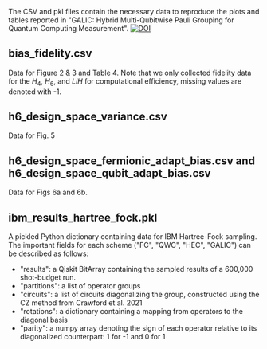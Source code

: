 The CSV and pkl files contain the necessary data
to reproduce the plots and tables reported in "GALIC: Hybrid Multi-Qubitwise Pauli Grouping for Quantum Computing Measurement".  [![DOI](https://zenodo.org/badge/850105383.svg)](https://zenodo.org/doi/10.5281/zenodo.13621728)

## bias_fidelity.csv
Data for Figure 2 & 3 and Table 4. Note that we only collected fidelity data for the $H_4$, 
$H_6$, and $LiH$ for computational efficiency, missing values are denoted with -1. 

## h6_design_space_variance.csv
Data for Fig. 5

## h6_design_space_fermionic_adapt_bias.csv and h6_design_space_qubit_adapt_bias.csv
Data for Figs 6a and 6b.

## ibm_results_hartree_fock.pkl
A pickled Python dictionary containing data for IBM Hartree-Fock sampling. The important fields for each scheme ("FC", "QWC", "HEC", "GALIC") can be described as follows:

* "results": a Qiskit BitArray containing the sampled results of a 600,000 shot-budget run.
* "partitions": a list of operator groups
* "circuits": a list of circuits diagonalizing the group, constructed using the CZ method from Crawford et al. 2021
* "rotations": a dictionary containing a mapping from operators to the diagonal basis
* "parity": a numpy array denoting the sign of each operator relative to its diagonalized counterpart: 1 for -1 and 0 for 1
